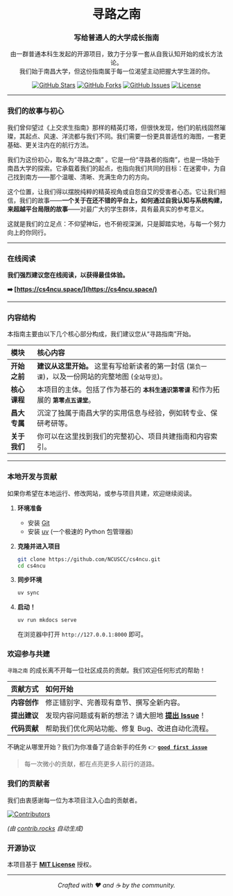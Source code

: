 <div align="center">

  <!-- Logo for 寻路之南 can be placed here once designed -->
  <!-- <img src="docs/assets/logo.png" alt="寻路之南 Logo" width="150"/> -->

  # 寻路之南
  ### 写给普通人的大学成长指南

  由一群普通本科生发起的开源项目，致力于分享一套从自我认知开始的成长方法论。<br>我们始于南昌大学，但这份指南属于每一位渴望主动把握大学生涯的你。

  [![GitHub Stars](https://img.shields.io/github/stars/NCUSCC/cs4ncu.svg?style=flat-square)](https://github.com/NCUSCC/cs4ncu/stargazers)
  [![GitHub Forks](https://img.shields.io/github/forks/NCUSCC/cs4ncu.svg?style=flat-square)](https://github.com/NCUSCC/cs4ncu/network/members)
  [![GitHub Issues](https://img.shields.io/github/issues/NCUSCC/cs4ncu.svg?style=flat-square)](https://github.com/NCUSCC/cs4ncu/issues)
  [![License](https://img.shields.io/badge/license-MIT-blue.svg?style=flat-square)](/LICENSE)

</div>

---

### 我们的故事与初心

我们曾仰望过《上交求生指南》那样的精英灯塔，但很快发现，他们的航线固然璀璨，其起点、风速、洋流都与我们不同。我们需要一份更具普适性的海图，一套更基础、更关注内在的航行方法。

我们为这份初心，取名为“寻路之南” 。它是一份“寻路者的指南”，也是一场始于南昌大学的探索。它承载着我们的起点，也指向我们共同的目标：在迷雾中，为自己找到南方——那个温暖、清晰、充满生命力的方向。

这个位置，让我们得以摆脱纯粹的精英视角或自怨自艾的受害者心态。它让我们相信，我们的故事——**一个关于在还不错的平台上，如何通过自我认知与系统构建，来超越平台局限的故事**——对最广大的学生群体，具有最真实的参考意义。

这就是我们的立足点：不仰望神坛，也不俯视深渊，只是脚踏实地，与每一个努力向上的你同行。

---

### 在线阅读

**我们强烈建议您在线阅读，以获得最佳体验。**

**➡️ [https://cs4ncu.space/](https://cs4ncu.space/)**

---

### 内容结构

本指南主要由以下几个核心部分构成，我们建议您从“寻路指南”开始。

| 模块 | 核心内容 |
| :--- | :--- |
| **开始之前** | **建议从这里开始。** 这里有写给新读者的第一封信 (`第负一课`)，以及一份网站的完整地图 (`全站导览`)。|
| **核心课程** | 本项目的主体。包括了作为基石的 **`本科生通识第零课`** 和作为拓展的 **`第零点五课堂`**。 |
| **昌大专属** | 沉淀了独属于南昌大学的实用信息与经验，例如转专业、保研考研等。 |
| **关于我们** | 你可以在这里找到我们的完整初心、项目共建指南和内容索引。 |

---

### 本地开发与贡献

如果你希望在本地运行、修改网站，或参与项目共建，欢迎继续阅读。

1.  **环境准备**
    *   安装 [Git](https://git-scm.com/)
    *   安装 [uv](https://github.com/astral-sh/uv#installation) (一个极速的 Python 包管理器)

2.  **克隆并进入项目**
    ```bash
    git clone https://github.com/NCUSCC/cs4ncu.git
    cd cs4ncu
    ```

3.  **同步环境**
    ```bash
    uv sync
    ```

4.  **启动！**
    ```bash
    uv run mkdocs serve
    ```
    在浏览器中打开 `http://127.0.0.1:8000` 即可。

### 欢迎参与共建

`寻路之南` 的成长离不开每一位社区成员的贡献。我们欢迎任何形式的帮助！

| 贡献方式 | 如何开始 |
| :--- | :--- |
| **内容创作** | 修正错别字、完善现有章节、撰写全新内容。 |
| **提出建议** | 发现内容问题或有新的想法？请大胆地 [**提出 Issue**](https://github.com/NCUSCC/cs4ncu/issues/new/choose)！ |
| **代码贡献** | 帮助我们优化网站功能、修复 Bug、改进自动化流程。 |

不确定从哪里开始？我们为你准备了适合新手的任务 👉 [**`good first issue`**](https://github.com/NCUSCC/cs4ncu/labels/good%20first%20issue)

> 每一次微小的贡献，都在点亮更多人前行的道路。

### 我们的贡献者

我们由衷感谢每一位为本项目注入心血的贡献者。

<a href="https://github.com/NCUSCC/cs4ncu/graphs/contributors">
  <img src="https://contrib.rocks/image?repo=NCUSCC/cs4ncu" alt="Contributors" />
</a>

*(由 [contrib.rocks](https://contrib.rocks) 自动生成)*

### 开源协议

本项目基于 [**MIT License**](./LICENSE) 授权。

---

<div align="center">

*Crafted with ❤️ and ☕ by the community.*

</div>
